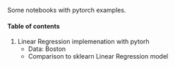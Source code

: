 Some notebooks with pytorch examples.

#### Table of contents
1. Linear Regression implemenation with pytorh
    - Data: Boston 
    - Comparison to sklearn Linear Regression model
